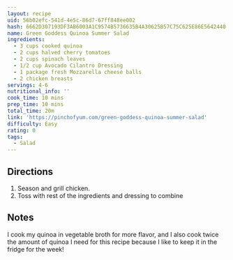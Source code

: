 ```yaml
---
layout: recipe
uid: 56b02efc-541d-4e5c-86d7-67ff848ee002
hash: 6662D307193DF3AB6003A1C9574B5736635B4A30625B57C75C625E86E5642440
name: Green Goddess Quinoa Summer Salad
ingredients:
  - 3 cups cooked quinoa
  - 2 cups halved cherry tomatoes
  - 2 cups spinach leaves
  - 1/2 cup Avocado Cilantro Dressing
  - 1 package fresh Mozzarella cheese balls
  - 2 chicken breasts
servings: 4-6
nutritional_info: ''
cook_time: 10 mins
prep_time: 10 mins
total_time: 20m
link: 'https://pinchofyum.com/green-goddess-quinoa-summer-salad'
difficulty: Easy
rating: 0
tags:
  - Salad
---
```


## Directions

1. Season and grill chicken.
2. Toss with rest of the ingredients and dressing to combine
## Notes

I cook my quinoa in vegetable broth for more flavor, and I also cook twice the amount of quinoa I need for this recipe because I like to keep it in the fridge for the week!
